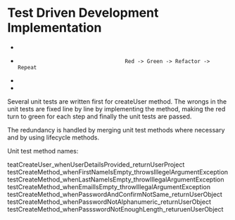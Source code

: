 # Test Driven Development Implementation
-
-
                                        Red -> Green -> Refactor -> Repeat
-
-
Several unit tests are written first for createUser method. 
The wrongs in the unit tests are fixed line by line by implementing the method, 
making the red turn to green for each step and finally the unit tests are passed.

The redundancy is handled by merging unit test methods where necessary and by using lifecycle methods.

Unit test method names:

teatCreateUser_whenUserDetailsProvided_returnUserProject
testCreateMethod_whenFirstNameIsEmpty_throwsIllegelArgumentException
testCreateMethod_whenLastNameIsEmpty_throwIllegalArgumentException
testCreateMethod_whenEmailIsEmpty_throwIllegalArgumentException
testCreateMethod_whenPasswordAndConfirmNotSame_returnUserObject
testCreateMethod_whenPasswordNotAlphanumeric_returnUserObject
testCreateMethod_whenPassswordNotEnoughLength_returuenUserObject

